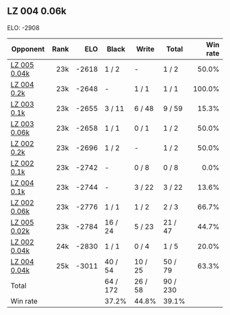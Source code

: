 ## LZ 004 0.06k ##

ELO: -2908

Opponent | Rank | ELO | Black | Write | Total | Win rate
---------|-----:|----:|-------|-------|-------|-------:
[LZ 005 0.04k](LZ%20005%200.04k.md) | 23k | -2618 | 1 / 2 | - | 1 / 2 | 50.0%
[LZ 004 0.2k](LZ%20004%200.2k.md) | 23k | -2648 | - | 1 / 1 | 1 / 1 | 100.0%
[LZ 003 0.1k](LZ%20003%200.1k.md) | 23k | -2655 | 3 / 11 | 6 / 48 | 9 / 59 | 15.3%
[LZ 003 0.06k](LZ%20003%200.06k.md) | 23k | -2658 | 1 / 1 | 0 / 1 | 1 / 2 | 50.0%
[LZ 002 0.2k](LZ%20002%200.2k.md) | 23k | -2696 | 1 / 2 | - | 1 / 2 | 50.0%
[LZ 002 0.1k](LZ%20002%200.1k.md) | 23k | -2742 | - | 0 / 8 | 0 / 8 | 0.0%
[LZ 004 0.1k](LZ%20004%200.1k.md) | 23k | -2744 | - | 3 / 22 | 3 / 22 | 13.6%
[LZ 002 0.06k](LZ%20002%200.06k.md) | 23k | -2776 | 1 / 1 | 1 / 2 | 2 / 3 | 66.7%
[LZ 005 0.02k](LZ%20005%200.02k.md) | 23k | -2784 | 16 / 24 | 5 / 23 | 21 / 47 | 44.7%
[LZ 002 0.04k](LZ%20002%200.04k.md) | 24k | -2830 | 1 / 1 | 0 / 4 | 1 / 5 | 20.0%
[LZ 004 0.04k](LZ%20004%200.04k.md) | 25k | -3011 | 40 / 54 | 10 / 25 | 50 / 79 | 63.3%
Total | | | 64 / 172 | 26 / 58 | 90 / 230 | 
Win rate| | | 37.2% | 44.8% | 39.1% | 
